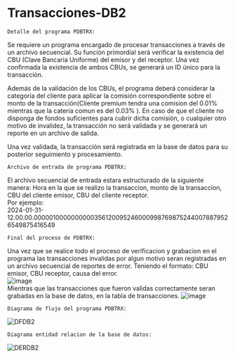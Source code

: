 # Transacciones-DB2
    Detalle del programa PDBTRX:
Se requiere un programa encargado de procesar transacciones a través de un archivo secuencial. Su función primordial será verificar la existencia del CBU (Clave Bancaria Uniforme) del emisor y del receptor. Una vez confirmada la existencia de ambos CBUs, se generará un ID único para la transacción.

Además de la validación de los CBUs, el programa deberá considerar la categoría del cliente para aplicar la comisión correspondiente sobre el monto de la transacción(Cliente premium tendra una comision del 0.01% mientras que la cateria comun es del 0.03% ). En caso de que el cliente no disponga de fondos suficientes para cubrir dicha comisión, o cualquier otro motivo de invalidez, la transacción no será validada y se generará un reporte en un archivo de salida.

Una vez validada, la transacción será registrada en la base de datos para su posterior seguimiento y procesamiento.
    
    Archivo de entrada de programa PDBTRX:
El archivo secuencial de entrada estara estructurado de la siguiente manera: Hora en la que se realizo la transaccion, monto de la transaccion, CBU del cliente emisor, CBU del cliente receptor. <br />
Por ejemplo: <br />
2024-01-31-12.00.00.00000100000000003561200952460009987698752440078879526549875416549 <br />

    Final del proceso de PDBTRX:
Una vez que se realice todo el proceso de verificacion y grabacion en el programa las transacciones invalidas por algun motivo seran registradas en un archivo secuencial de reportes de error.
Teniendo el formato: CBU emisor, CBU receptor, causa del error.<br />
![image](https://github.com/LeandroTroncoso98/Transacciones-DB2/assets/105368488/8d5795eb-df9a-4564-9217-c28941c900fd)
<br /> Mientras que las transacciones que fueron validas correctamente seran grabadas en la base de datos, en la tabla de transacciones.
![image](https://github.com/LeandroTroncoso98/Transacciones-DB2/assets/105368488/16756c64-6ecb-40b5-8943-2b8e3506d875)

    Diagrama de flujo del programa PDBTRX:
![DFDB2](https://github.com/LeandroTroncoso98/Transacciones-DB2/assets/105368488/2f1a6a26-368e-40c4-9acf-d50f577fe3bb)

    Diagrama entidad relacion de la base de datos:
![DERDB2](https://github.com/LeandroTroncoso98/Transacciones-DB2/assets/105368488/b3efb5be-0c15-4b6e-88d3-ea4ce691d5e8)




